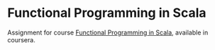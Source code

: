 # Functional Programming in Scala

Assignment for course [Functional Programming in Scala](https://www.coursera.org/specializations/scala?), available in coursera.
